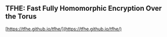 ## TFHE: Fast Fully Homomorphic Encryption Over the Torus
  
  [https://tfhe.github.io/tfhe/](https://tfhe.github.io/tfhe/)